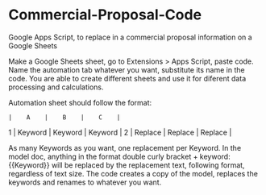 # Commercial-Proposal-Code
Google Apps Script, to replace in a commercial proposal information on a Google Sheets

Make a Google Sheets sheet, go to Extensions > Apps Script, paste code.
Name the automation tab whatever you want, substitute its name in the code.
You are able to create different sheets and use it for diferent data processing and calculations.

Automation sheet should follow the format:

    |    A    |    B    |    C    |
1   | Keyword | Keyword | Keyword |
2   | Replace | Replace | Replace |

As many Keywords as you want, one replacement per Keyword.
In the model doc, anything in the format double curly bracket + keyword: {{Keyword}} will be replaced by the replacement text, following format, regardless of text size.
The code creates a copy of the model, replaces the keywords and renames to whatever you want.
